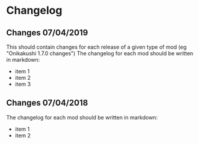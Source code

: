 # Changelog

## Changes 07/04/2019

This should contain changes for each release of a given type of mod (eg "Onikakushi 1.7.0 changes")
The changelog for each mod should be written in markdown:

- item 1
- item 2
- item 3

## Changes 07/04/2018

The changelog for each mod should be written in markdown:

- item 1
- item 2
